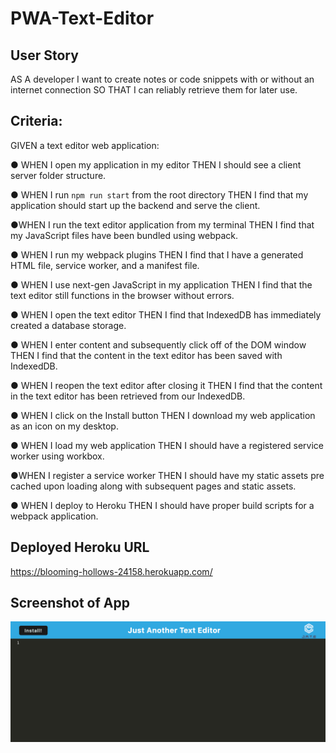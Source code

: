 # PWA-Text-Editor


## User Story
AS A developer I want to create notes or code snippets with or without an internet connection
SO THAT I can reliably retrieve them for later use.

## Criteria:

GIVEN a text editor web application:

● WHEN I open my application in my editor THEN I should see a client server folder structure.

● WHEN I run `npm run start` from the root directory THEN I find that my application should start up the backend and serve the client.

●WHEN I run the text editor application from my terminal THEN I find that my JavaScript files have been bundled using webpack.

● WHEN I run my webpack plugins THEN I find that I have a generated HTML file, service worker, and a manifest file.

● WHEN I use next-gen JavaScript in my application THEN I find that the text editor still functions in the browser without errors.

● WHEN I open the text editor THEN I find that IndexedDB has immediately created a database storage.

● WHEN I enter content and subsequently click off of the DOM window THEN I find that the content in the text editor has been saved with IndexedDB.

● WHEN I reopen the text editor after closing it THEN I find that the content in the text editor has been retrieved from our IndexedDB.

● WHEN I click on the Install button THEN I download my web application as an icon on my desktop.

● WHEN I load my web application THEN I should have a registered service worker using workbox.

●WHEN I register a service worker THEN I should have my static assets pre cached upon loading along with subsequent pages and static assets.

● WHEN I deploy to Heroku THEN I should have proper build scripts for a webpack application.

## Deployed Heroku URL
https://blooming-hollows-24158.herokuapp.com/


## Screenshot of App
![alt text](./images/text-editor.png "Title")


